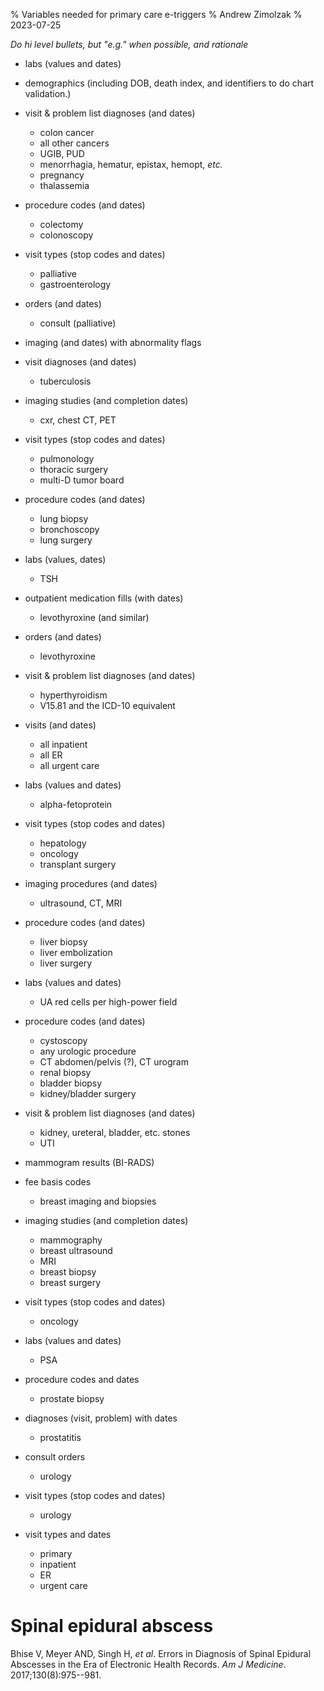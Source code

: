 % Variables needed for primary care e-triggers
% Andrew Zimolzak
% 2023-07-25



*Do hi level bullets, but "e.g." when possible, and rationale*



- labs (values and dates)
- demographics (including DOB, death index, and identifiers  to do chart validation.)
- visit & problem list diagnoses (and dates)
    - colon cancer
    - all other cancers
    - UGIB, PUD
    - menorrhagia, hematur, epistax, hemopt, *etc.*
    - pregnancy
    - thalassemia
- procedure codes (and dates)
    - colectomy
    - colonoscopy
- visit types (stop codes and dates)
    - palliative
    - gastroenterology
- orders (and dates)
    - consult (palliative)


- imaging (and dates) with abnormality flags
- visit diagnoses (and dates)
    - tuberculosis
- imaging studies (and completion dates)
    - cxr, chest CT, PET
- visit types (stop codes and dates)
    - pulmonology
    - thoracic surgery
    - multi-D tumor board
- procedure codes (and dates)
    - lung biopsy
    - bronchoscopy
    - lung surgery


- labs (values, dates)
    - TSH
- outpatient medication fills (with dates)
    - levothyroxine (and similar)
- orders (and dates)
    - levothyroxine
- visit & problem list diagnoses (and dates)
    - hyperthyroidism
    - V15.81 and the ICD-10 equivalent
- visits (and dates)
    - all inpatient
    - all ER
    - all urgent care


- labs (values and dates)
    - alpha-fetoprotein
- visit types (stop codes and dates)
    - hepatology
    - oncology
    - transplant surgery
- imaging procedures (and dates)
    - ultrasound, CT, MRI
- procedure codes (and dates)
    - liver biopsy
    - liver embolization
    - liver surgery



- labs (values and dates)
    - UA red cells per high-power field
- procedure codes (and dates)
    - cystoscopy
    - any urologic procedure
    - CT abdomen/pelvis (?), CT urogram
    - renal biopsy
    - bladder biopsy
    - kidney/bladder surgery
- visit & problem list diagnoses (and dates)
    - kidney, ureteral, bladder, etc. stones
    - UTI



- mammogram results (BI-RADS)
- fee basis codes
    - breast imaging and biopsies
- imaging studies (and completion dates)
    - mammography
    - breast ultrasound
    - MRI
    - breast biopsy
    - breast surgery
- visit types (stop codes and dates)
    - oncology



- labs (values and dates)
    - PSA
- procedure codes and dates
    - prostate biopsy
- diagnoses (visit, problem) with dates
    - prostatitis
- consult orders
    - urology
- visit types (stop codes and dates)
    - urology


- visit types and dates
    - primary
    - inpatient
    - ER
    - urgent care








# Spinal epidural abscess

Bhise V, Meyer AND, Singh H, *et al*. Errors in Diagnosis of
Spinal Epidural Abscesses in the Era of Electronic Health Records. *Am
J Medicine*. 2017;130(8):975--981.
